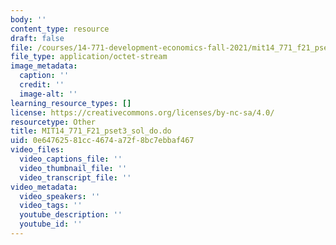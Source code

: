 ```yaml
---
body: ''
content_type: resource
draft: false
file: /courses/14-771-development-economics-fall-2021/mit14_771_f21_pset3_sol_do.do
file_type: application/octet-stream
image_metadata:
  caption: ''
  credit: ''
  image-alt: ''
learning_resource_types: []
license: https://creativecommons.org/licenses/by-nc-sa/4.0/
resourcetype: Other
title: MIT14_771_F21_pset3_sol_do.do
uid: 0e647625-81cc-4674-a72f-8bc7ebbaf467
video_files:
  video_captions_file: ''
  video_thumbnail_file: ''
  video_transcript_file: ''
video_metadata:
  video_speakers: ''
  video_tags: ''
  youtube_description: ''
  youtube_id: ''
---
```


